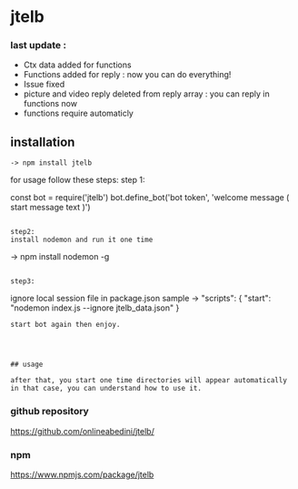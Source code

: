 # jtelb

### last update : 
 - Ctx data added for functions
 - Functions added for reply : now you can do everything!
 - Issue fixed
 - picture and video reply deleted from reply array : you can reply in functions now
 - functions require automaticly

## installation
```
-> npm install jtelb
```
for usage follow these steps:
step 1: 

const bot = require('jtelb')
bot.define_bot('bot token', 'welcome message ( start message text )')
```

step2:
install nodemon and run it one time
```
-> npm install nodemon -g
```

step3:
```
ignore local session file in package.json
sample ->  "scripts": {
  "start": "nodemon index.js --ignore jtelb_data.json"
}
```
start bot again then enjoy.




## usage

after that, you start one time directories will appear automatically
in that case, you can understand how to use it.

```
### github repository
https://github.com/onlineabedini/jtelb/

### npm
https://www.npmjs.com/package/jtelb
```
